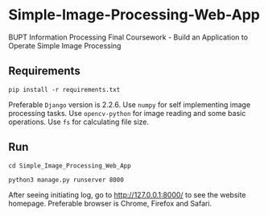 # Simple-Image-Processing-Web-App
BUPT Information Processing Final Coursework - Build an Application to Operate Simple Image Processing

## Requirements
```commandline
pip install -r requirements.txt
```
Preferable ```Django``` version is 2.2.6. 
Use ```numpy``` for self implementing image processing tasks. 
Use ```opencv-python``` for image reading and some basic operations. 
Use ```fs``` for calculating file size.

## Run
```commandline
cd Simple_Image_Processing_Web_App

python3 manage.py runserver 8000
```
After seeing initiating log, go to http://127.0.0.1:8000/ to see the website homepage.
Preferable browser is Chrome, Firefox and Safari.